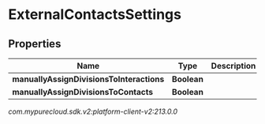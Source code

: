 # ExternalContactsSettings


## Properties

| Name | Type | Description | Notes |
| ------------ | ------------- | ------------- | ------------- |
| **manuallyAssignDivisionsToInteractions** | **Boolean** |  |  [optional] |
| **manuallyAssignDivisionsToContacts** | **Boolean** |  |  [optional] |




_com.mypurecloud.sdk.v2:platform-client-v2:213.0.0_
